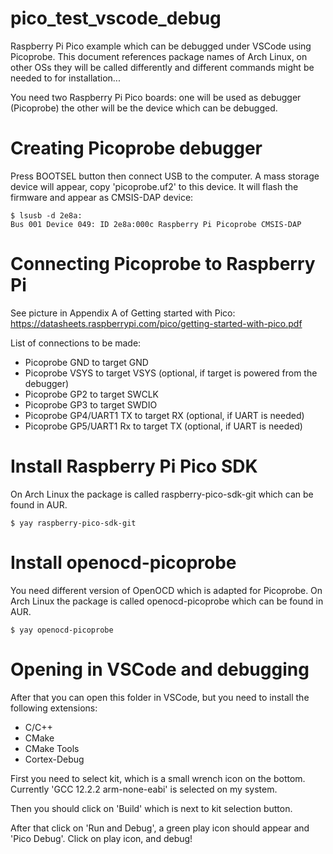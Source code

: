 # pico_test_vscode_debug
Raspberry Pi Pico example which can be debugged under VSCode using Picoprobe.
This document references package names of Arch Linux, on other OSs they will
be called differently and different commands might be needed to for installation...

You need two Raspberry Pi Pico boards: one will be used as debugger (Picoprobe) the
other will be the device which can be debugged.

# Creating Picoprobe debugger
Press BOOTSEL button then connect USB to the computer. A mass storage device
will appear, copy 'picoprobe.uf2' to this device. It will flash the firmware and
appear as CMSIS-DAP device:

```
$ lsusb -d 2e8a:
Bus 001 Device 049: ID 2e8a:000c Raspberry Pi Picoprobe CMSIS-DAP
```

# Connecting Picoprobe to Raspberry Pi
See picture in Appendix A of Getting started with Pico:
https://datasheets.raspberrypi.com/pico/getting-started-with-pico.pdf

List of connections to be made:
- Picoprobe GND to target GND
- Picoprobe VSYS to target VSYS (optional, if target is powered from the debugger)
- Picoprobe GP2 to target SWCLK
- Picoprobe GP3 to target SWDIO
- Picoprobe GP4/UART1 TX to target RX (optional, if UART is needed)
- Picoprobe GP5/UART1 Rx to target TX (optional, if UART is needed)

# Install Raspberry Pi Pico SDK
On Arch Linux the package is called raspberry-pico-sdk-git which can be found in AUR.

```
$ yay raspberry-pico-sdk-git
```

# Install openocd-picoprobe
You need different version of OpenOCD which is adapted for Picoprobe.
On Arch Linux the package is called openocd-picoprobe which can be found in AUR.

```
$ yay openocd-picoprobe
```

# Opening in VSCode and debugging
After that you can open this folder in VSCode, but you need to install the following extensions:
- C/C++
- CMake
- CMake Tools
- Cortex-Debug

First you need to select kit, which is a small wrench icon on the bottom. Currently 'GCC 12.2.2 arm-none-eabi'
is selected on my system.

Then you should click on 'Build' which is next to kit selection button.

After that click on 'Run and Debug', a green play icon should appear and 'Pico Debug'.
Click on play icon, and debug!
